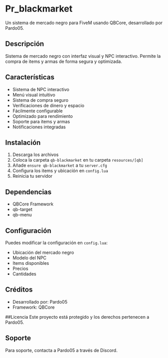 # Pr_blackmarket
Un sistema de mercado negro para FiveM usando QBCore, desarrollado por Pardo05.

## Descripción
Sistema de mercado negro con interfaz visual y NPC interactivo. Permite la compra de items y armas de forma segura y optimizada.

## Características
- Sistema de NPC interactivo
- Menú visual intuitivo
- Sistema de compra seguro
- Verificaciones de dinero y espacio
- Fácilmente configurable
- Optimizado para rendimiento
- Soporte para items y armas
- Notificaciones integradas

## Instalación
1. Descarga los archivos
2. Coloca la carpeta `qb-blackmarket` en tu carpeta `resources/[qb]`
3. Añade `ensure qb-blackmarket` a tu `server.cfg`
4. Configura los items y ubicación en `config.lua`
5. Reinicia tu servidor

## Dependencias
- QBCore Framework
- qb-target
- qb-menu

## Configuración
Puedes modificar la configuración en `config.lua`:
- Ubicación del mercado negro
- Modelo del NPC
- Items disponibles
- Precios
- Cantidades

## Créditos
- Desarrollado por: Pardo05
- Framework: QBCore

##Licencia
Este proyecto está protegido y los derechos pertenecen a Pardo05.

## Soporte
Para soporte, contacta a Pardo05 a través de Discord.
